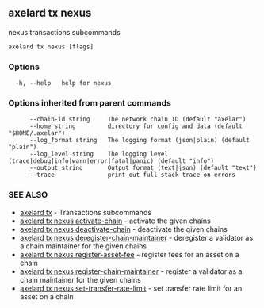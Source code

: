 ## axelard tx nexus

nexus transactions subcommands

```
axelard tx nexus [flags]
```

### Options

```
  -h, --help   help for nexus
```

### Options inherited from parent commands

```
      --chain-id string     The network chain ID (default "axelar")
      --home string         directory for config and data (default "$HOME/.axelar")
      --log_format string   The logging format (json|plain) (default "plain")
      --log_level string    The logging level (trace|debug|info|warn|error|fatal|panic) (default "info")
      --output string       Output format (text|json) (default "text")
      --trace               print out full stack trace on errors
```

### SEE ALSO

- [axelard tx](/cli-docs/v0_31_3/axelard_tx) - Transactions subcommands
- [axelard tx nexus activate-chain](/cli-docs/v0_31_3/axelard_tx_nexus_activate-chain) - activate the given chains
- [axelard tx nexus deactivate-chain](/cli-docs/v0_31_3/axelard_tx_nexus_deactivate-chain) - deactivate the given chains
- [axelard tx nexus deregister-chain-maintainer](/cli-docs/v0_31_3/axelard_tx_nexus_deregister-chain-maintainer) - deregister a validator as a chain maintainer for the given chains
- [axelard tx nexus register-asset-fee](/cli-docs/v0_31_3/axelard_tx_nexus_register-asset-fee) - register fees for an asset on a chain
- [axelard tx nexus register-chain-maintainer](/cli-docs/v0_31_3/axelard_tx_nexus_register-chain-maintainer) - register a validator as a chain maintainer for the given chains
- [axelard tx nexus set-transfer-rate-limit](/cli-docs/v0_31_3/axelard_tx_nexus_set-transfer-rate-limit) - set transfer rate limit for an asset on a chain
